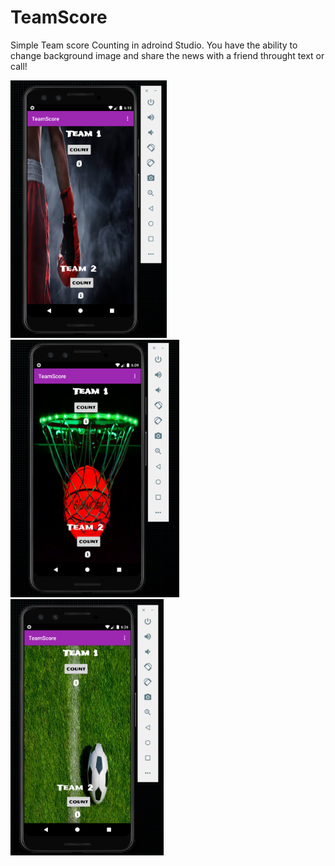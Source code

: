 # TeamScore

Simple Team score Counting in adroind Studio. 
You have the ability to change background image and share the news with a friend throught text or call!

<img src="Images/Boxing.png" width="250">  <img src="Images/Basketball.png" width="270"> <img src="Images/soccer.png" width="245">

